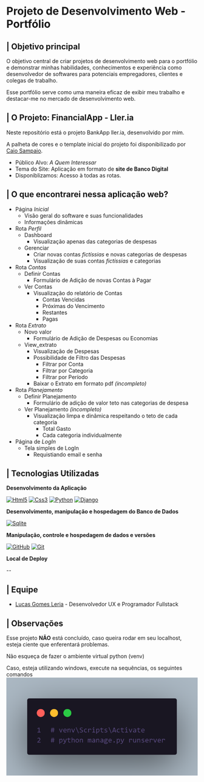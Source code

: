 # Projeto de Desenvolvimento Web - Portfólio
## | Objetivo principal

O objetivo central de criar projetos de desenvolvimento web para o portfólio e demonstrar minhas habilidades, conhecimentos e experiência como desenvolvedor de softwares para potenciais empregadores, clientes e colegas de trabalho. 

Esse portfólio serve como uma maneira eficaz de exibir meu trabalho e destacar-me no mercado de desenvolvimento web.

## | O Projeto: FinancialApp - Ller.ia 

Neste repositório está o projeto BankApp ller.ia, desenvolvido por mim.

A palheta de cores e o template inicial do projeto foi disponibilizado por [Caio Sampaio](pythonando.com.br/).  

* Público Alvo: _A Quem Interessar_
* Tema do Site: Aplicação em formato de **site de Banco Digital**
* Disponiblizamos: Acesso à todas as rotas.

## | O que encontrarei nessa aplicação web?

* Página _Inicial_
    * Visão geral do software e suas funcionalidades
    * Informações dinâmicas
* Rota _Perfil_
    * Dashboard
        * Visualização apenas das categorias de despesas
    * Gerenciar
        * Criar novas contas _fictíssias_ e novas categorias de despesas
        * Visualização de suas contas _fictíssias_ e categorias
* Rota _Contas_
    * Definir Contas
        * Formulário de Adição de novas Contas à Pagar
    * Ver Contas
        * Visualização do relatório de Contas
            * Contas Vencidas
            * Próximas do Vencimento
            * Restantes
            * Pagas
* Rota _Extrato_
    * Novo valor
        * Formulário de Adição de Despesas ou Economias
    * View_extrato
        * Visualização de Despesas
        * Possibilidade de Filtro das Despesas
            * Filtrar por Conta
            * Filtrar por Categoria
            * Filtrar por Período
        * Baixar o Extrato em formato pdf _(incompleto)_
* Rota _Planejamento_
    * Definir Planejamento
        * Formulário de adição de valor teto nas categorias de despesa
    * Ver Planejamento _(incompleto)_
        * Visualização limpa e dinâmica respeitando o teto de cada categoria
            * Total Gasto
            * Cada categoria individualmente 
* Página de _LogIn_
    * Tela simples de LogIn
        * Requistiando email e senha

## | Tecnologias Utilizadas

**Desenvolvimento da Aplicação**

[![Html5](https://img.shields.io/badge/html5-FFFFFF?style=for-the-badge&logo=html5&logoColor=000)](https://docs.html5.com/)
[![Css3](https://img.shields.io/badge/Css-FFFFFF?style=for-the-badge&logo=css3&logoColor=000)](https://docs.css3.com/)
[![Python](https://img.shields.io/badge/Python-FFFFFF?style=for-the-badge&logo=python&logoColor=000)](https://docs.python.com/)
[![Django](https://img.shields.io/badge/Django-FFFFFF?style=for-the-badge&logo=django&logoColor=000)](https://docs.django.com/)

**Desenvolvimento, manipulação e hospedagem do Banco de Dados**

[![Sqlite](https://img.shields.io/badge/Sqlite3-FFFFFF?style=for-the-badge&logo=sqlite&logoColor=000)](https://docs.sqlite3.com/)

**Manipulação, controle e hospedagem de dados e versões**

[![GitHub](https://img.shields.io/badge/GitHub-FFFFFF?style=for-the-badge&logo=github&logoColor=000)](https://docs.github.com/)
[![Git](https://img.shields.io/badge/Git-FFFFFF?style=for-the-badge&logo=git&logoColor=000)](https://git-scm.com/doc)

**Local de Deploy**

--
<!-- [![Railway](https://img.shields.io/badge/Railway-FFFFFF?style=for-the-badge&logo=railway&logoColor=000)](https://railway.app) -->

## | Equipe

* [Lucas Gomes Leria](https://www.linkedin.com/in/lucasleria/) - Desenvolvedor UX e Programador Fullstack


## | Observações

Esse projeto **NÃO** está concluído, caso queira rodar em seu localhost, esteja ciente que enferentará problemas.

Não esqueça de fazer o ambiente virtual python (venv)

Caso, esteja utilizando windows, execute na sequências, os seguintes comandos
![](code.png)